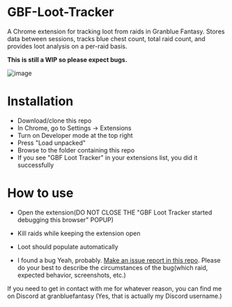 # GBF-Loot-Tracker
A Chrome extension for tracking loot from raids in Granblue Fantasy. Stores data between sessions, tracks blue chest count, total raid count, and provides loot analysis on a per-raid basis.

**This is still a WIP so please expect bugs.**

![image](https://github.com/NerolynGBF/GBF-Loot-Tracker/assets/143864162/35a58437-968a-4965-b3b7-c217ca47c309)

# Installation
* Download/clone this repo
* In Chrome, go to Settings -> Extensions
* Turn on Developer mode at the top right
* Press "Load unpacked"
* Browse to the folder containing this repo
* If you see "GBF Loot Tracker" in your extensions list, you did it successfully

# How to use
* Open the extension(DO NOT CLOSE THE "GBF Loot Tracker started debugging this browser" POPUP)
* Kill raids while keeping the extension open
* Loot should populate automatically

* I found a bug
Yeah, probably. [Make an issue report in this repo](https://github.com/NerolynGBF/GBF-Loot-Tracker/issues/new). Please do your best to describe the circumstances of the bug(which raid, expected behavior, screenshots, etc.)

If you need to get in contact with me for whatever reason, you can find me on Discord at granbluefantasy (Yes, that is actually my Discord username.)
